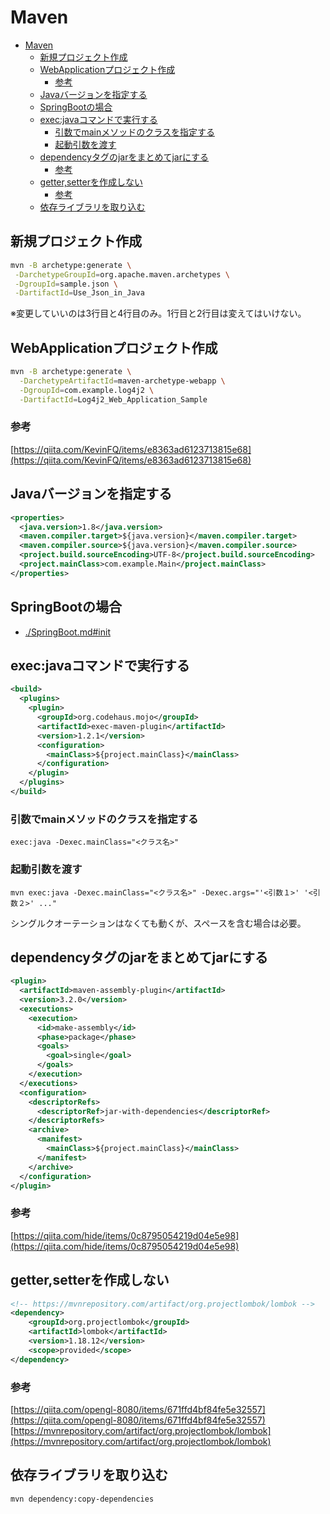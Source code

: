 # Maven

- [Maven](#maven)
  - [新規プロジェクト作成](#新規プロジェクト作成)
  - [WebApplicationプロジェクト作成](#webapplicationプロジェクト作成)
    - [参考](#参考)
  - [Javaバージョンを指定する](#javaバージョンを指定する)
  - [SpringBootの場合](#springbootの場合)
  - [exec:javaコマンドで実行する](#execjavaコマンドで実行する)
    - [引数でmainメソッドのクラスを指定する](#引数でmainメソッドのクラスを指定する)
    - [起動引数を渡す](#起動引数を渡す)
  - [dependencyタグのjarをまとめてjarにする](#dependencyタグのjarをまとめてjarにする)
    - [参考](#参考-1)
  - [getter,setterを作成しない](#gettersetterを作成しない)
    - [参考](#参考-2)
  - [依存ライブラリを取り込む](#依存ライブラリを取り込む)

## 新規プロジェクト作成
``` sh
mvn -B archetype:generate \
 -DarchetypeGroupId=org.apache.maven.archetypes \
 -DgroupId=sample.json \
 -DartifactId=Use_Json_in_Java
```

※変更していいのは3行目と4行目のみ。1行目と2行目は変えてはいけない。

## WebApplicationプロジェクト作成

``` sh
mvn -B archetype:generate \
  -DarchetypeArtifactId=maven-archetype-webapp \
  -DgroupId=com.example.log4j2 \
  -DartifactId=Log4j2_Web_Application_Sample
```

### 参考

[https://qiita.com/KevinFQ/items/e8363ad6123713815e68](https://qiita.com/KevinFQ/items/e8363ad6123713815e68)

## Javaバージョンを指定する

``` xml
<properties>
  <java.version>1.8</java.version>
  <maven.compiler.target>${java.version}</maven.compiler.target>
  <maven.compiler.source>${java.version}</maven.compiler.source>
  <project.build.sourceEncoding>UTF-8</project.build.sourceEncoding>
  <project.mainClass>com.example.Main</project.mainClass>
</properties>
```

## SpringBootの場合

- [./SpringBoot.md#init](./SpringBoot.md#init)

## exec:javaコマンドで実行する

``` xml
<build>
  <plugins>
    <plugin>
      <groupId>org.codehaus.mojo</groupId>
      <artifactId>exec-maven-plugin</artifactId>
      <version>1.2.1</version>
      <configuration>
        <mainClass>${project.mainClass}</mainClass>
      </configuration>
    </plugin>
  </plugins>
</build>
```

### 引数でmainメソッドのクラスを指定する

```
exec:java -Dexec.mainClass="<クラス名>"
```

### 起動引数を渡す

```
mvn exec:java -Dexec.mainClass="<クラス名>" -Dexec.args="'<引数１>' '<引数２>' ..."
```
シングルクオーテーションはなくても動くが、スペースを含む場合は必要。

## dependencyタグのjarをまとめてjarにする

``` xml
<plugin>
  <artifactId>maven-assembly-plugin</artifactId>
  <version>3.2.0</version>
  <executions>
    <execution>
      <id>make-assembly</id>
      <phase>package</phase>
      <goals>
        <goal>single</goal>
      </goals>
    </execution>
  </executions>
  <configuration>
    <descriptorRefs>
      <descriptorRef>jar-with-dependencies</descriptorRef>
    </descriptorRefs>
    <archive>
      <manifest>
        <mainClass>${project.mainClass}</mainClass>
      </manifest>
    </archive>
  </configuration>
</plugin>
```

### 参考

[https://qiita.com/hide/items/0c8795054219d04e5e98](https://qiita.com/hide/items/0c8795054219d04e5e98)

## getter,setterを作成しない

``` xml
<!-- https://mvnrepository.com/artifact/org.projectlombok/lombok -->
<dependency>
    <groupId>org.projectlombok</groupId>
    <artifactId>lombok</artifactId>
    <version>1.18.12</version>
    <scope>provided</scope>
</dependency>
```

### 参考

[https://qiita.com/opengl-8080/items/671ffd4bf84fe5e32557](https://qiita.com/opengl-8080/items/671ffd4bf84fe5e32557)  
[https://mvnrepository.com/artifact/org.projectlombok/lombok](https://mvnrepository.com/artifact/org.projectlombok/lombok)

## 依存ライブラリを取り込む

``` sh
mvn dependency:copy-dependencies
```
